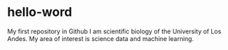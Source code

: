 # hello-word
My first repository in Github
I am scientific biology of the University of Los Andes. 
My area of interest is science data and machine learning.
